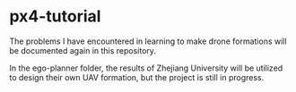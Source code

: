 # px4-tutorial
The problems I have encountered in learning to make drone formations will be documented again in this repository.

In the ego-planner folder, the results of Zhejiang University will be utilized to design their own UAV formation, but the project is still in progress.
